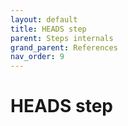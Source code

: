 ```yaml
---
layout: default
title: HEADS step
parent: Steps internals
grand_parent: References
nav_order: 9
---
```

# HEADS step
